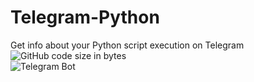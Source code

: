 # Telegram-Python
Get info about your Python script execution on Telegram  
![GitHub code size in bytes](https://img.shields.io/github/languages/code-size/sid-r-singh/telegram-python?color=brightgreen&logo=github&style=for-the-badge)  
![Telegram Bot](https://img.shields.io/github/languages/code-size/sid-r-singh/telegram-python?color=brightgreen&logo=telegram=for-the-badge)  
